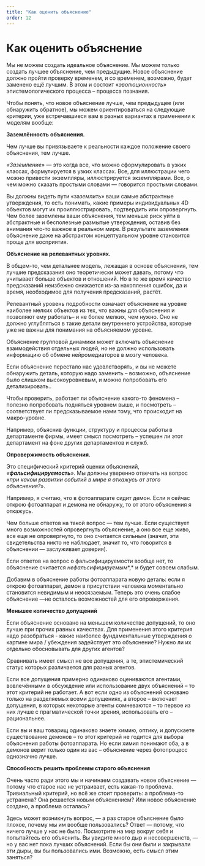 ```yaml
---
title: "Как оценить объяснение"
order: 12
---
```


# Как оценить объяснение

Мы не можем создать идеальное объяснение. Мы можем только создать лучшее объяснение, чем предыдущие. Новое объяснение должно пройти проверку временем, и со временем, возможно, будет заменено ещё лучшим. В этом и состоит «*эволюционность*» эпистемологического процесса – процесса познания.

Чтобы понять, что новое объяснение лучше, чем предыдущее (или обнаружить обратное), мы можем ориентироваться на следующие критерии, уже встречавшиеся вам в разных вариантах в применении к моделям вообще:

**Заземлённость** **объяснения.**

Чем лучше вы привязываете к реальности каждое положение своего объяснения, тем лучше.

*«Заземление»* — это когда все, что можно сформулировать в узких классах, формулируется в узких классах. Все, для иллюстрации чего можно привести экземпляры, иллюстрируется экземплярами. Все, о чем можно сказать простыми словами — говорится простыми словами.

Вы должны видеть пути «за*землить*» ваши самые абстрактные утверждения, то есть понимать, какие примеры индивидуальных 4D объектов могут их проиллюстрировать, подтвердить или опровергнуть. Чем более заземлены ваши объяснения, тем меньше риск уйти в абстрактные и бесполезные размытые утверждения, оставив без внимания что-то важное в реальном мире. В результате заземления объяснение даже на абстрактом концептуальном уровне становится проще для восприятия.

**Объяснение на релевантных уровнях.**

В общем-то, чем детальнее модель, лежащая в основе объяснения, тем лучшие предсказания оно теоретически может давать, потому что учитывает больше объектов и отношений. Но в то же время качество предсказаний неизбежно снижается из-за накопления ошибок, да и время, необходимое для получения предсказаний, растёт.

Релевантный уровень подробности означает объяснение на уровне наиболее мелких объектов из тех, что важны для объяснения и позволяют ему работать– и не более мелких, чем нужно. Оно не должно углубляться в такие детали внутреннего устройства, которые уже не важны для понимания на объясняемом уровне.

Объяснение групповой динамики может включать объяснение взаимодействия отдельных людей, но не должно использовать информацию об обмене нейромедиаторов в мозгу человека.

Если объяснение перестало нас удовлетворять, и вы не можете обнаружить деталь, которую надо заменить – возможно, объяснение было слишком высокоуровневым, и можно попробовать его детализировать..

Чтобы проверить, работает ли объяснение какого-то феномена – полезно попробовать подняться уровнем выше, и посмотреть – соответствует ли предсказываемое нами тому, что происходит на макро-уровне.

Например, объяснив функции, структуру и процессы работы в департаменте фирмы, имеет смысл посмотреть – успешен ли этот департамент на фоне других департаментов и служб.

**Опровержимость объяснения.**

Это специфический критерий оценки объяснений, *«**фальсифицируемость**».* Мы должны уверенно отвечать на вопрос «*при каком развитии событий в мире я откажусь от этого объяснения?*».

Например, я считаю, что в фотоаппарате сидит демон. Если я сейчас открою фотоаппарат и демона не обнаружу, то от этого объяснения я откажусь.

Чем больше ответов на такой вопрос — тем лучше. Если существует много возможностей опровергнуть объяснение, а оно все еще живо, все еще не опровергнуто, то оно считается сильным (значит, эти свидетельства никто не наблюдает, значит то, что говорится в объяснении — заслуживает доверия).

Если ответов на вопрос о фальсифицируемости вообще нет, то объяснение считается *нефальсифицируемым**,* и будет совсем слабым.

Добавим в объяснение работы фотоаппарата новую деталь: если я открою фотоаппарат, демон в присутствии человека моментально становится невидимым и неосязаемым. Теперь это очень слабое объяснение —не осталось возможностей для его опровержения.

**Меньшее количество допущений**

Если объяснение основано на меньшем количестве допущений, то оно лучше при прочих равных качествах. Для применения этого критерия надо разобраться - какие наиболее фундаментальные утверждения о картине мира / убеждения задействует это объяснение? Нужно ли их отдельно обосновывать для других агентов?

Сравнивать имеет смысл не все допущения, а те, эпистемический статус которых различается для разных агентов.

Если все допущения примерно одинаково оцениваются агентами, вовлечёнными в обсуждение или использование двух объяснений – то этот критерий не работает. А вот если одно из объяснений основано только на разделяемых всеми допущениях, а второе – включает допущения, в которых некоторые агенты сомневаются – то первое из них лучше с прагматической точки зрения, использовать его – рациональнее.

Если вы и ваш товарищ одинаково знаете химию, оптику, и допускаете существование демонов – то этот критерий не годится для выбора объяснения работы фотоаппарата. Но если химия понимают оба, а в демонов верит только один из вас – объяснение через фотопроцесс однозначно лучше.

**Способность решить проблемы старого объяснения**

Очень часто ради этого мы и начинаем создавать новое объяснение — потому что старое нас не устраивает, есть какая-то проблема. Тривиальный критерий, но всё же стоит проверить: а проблема-то устранена? Она решается новым объяснением? Или новое объяснение создано, а проблема осталась?

Здесь может возникнуть вопрос, — а раз старое объяснение было плохое, почему мы им вообще пользовались? Ответ — потому, что ничего лучше у нас не было. Посмотрите на мир вокруг себя и попытайтесь его объяснить. Вы увидите много дыр и несовершенств, — но у вас нет пока лучших объяснений. Если бы они были и закрывали эти дыры, вы бы пользовались ими. Возможно, есть смысл этим заняться?